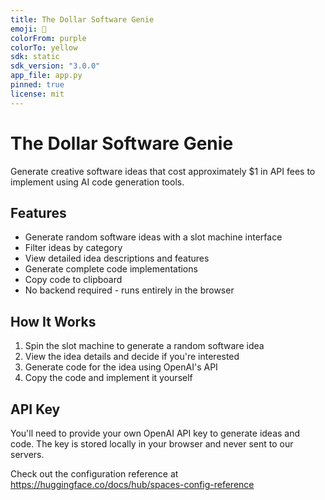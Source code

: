 ```yaml
---
title: The Dollar Software Genie
emoji: 🧞
colorFrom: purple
colorTo: yellow
sdk: static
sdk_version: "3.0.0"
app_file: app.py
pinned: true
license: mit
---
```


# The Dollar Software Genie

Generate creative software ideas that cost approximately $1 in API fees to implement using AI code generation tools.

## Features

- Generate random software ideas with a slot machine interface
- Filter ideas by category
- View detailed idea descriptions and features
- Generate complete code implementations
- Copy code to clipboard
- No backend required - runs entirely in the browser

## How It Works

1. Spin the slot machine to generate a random software idea
2. View the idea details and decide if you're interested
3. Generate code for the idea using OpenAI's API
4. Copy the code and implement it yourself

## API Key

You'll need to provide your own OpenAI API key to generate ideas and code. The key is stored locally in your browser and never sent to our servers.

Check out the configuration reference at https://huggingface.co/docs/hub/spaces-config-reference
